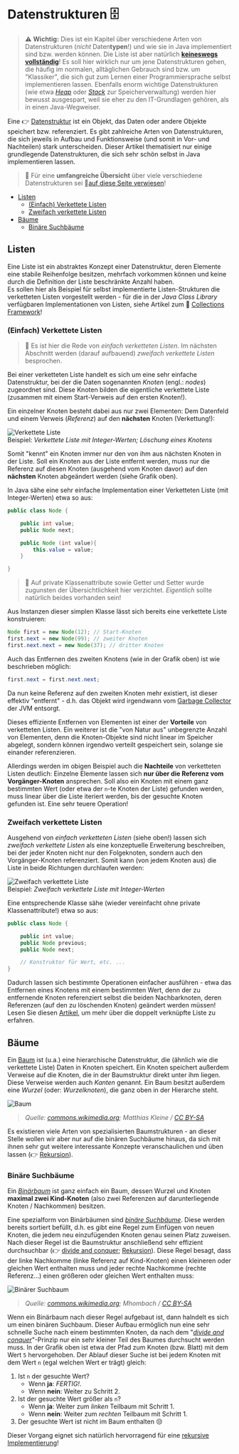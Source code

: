 # Datenstrukturen 🗄️<!-- omit in toc -->

> ⚠️ **Wichtig:** Dies ist ein Kapitel über verschiedene Arten von Datenstrukturen (_nicht_ Daten**typen**!) und wie sie in Java implementiert sind bzw. werden können. Die Liste ist aber natürlich [**keineswegs vollständig**](https://en.wikipedia.org/wiki/List_of_data_structures)! Es soll hier wirklich nur um jene Datenstrukturen gehen, die häufig im normalen, alltäglichen Gebrauch sind bzw. um "Klassiker", die sich gut zum Lernen einer Programmiersprache selbst implementieren lassen. Ebenfalls enorm wichtige Datenstrukturen (wie etwa [_Heap_](https://de.wikipedia.org/wiki/Heap_(Datenstruktur)) oder [_Stack_](https://de.wikipedia.org/wiki/Stapelspeicher) zur Speicherverwaltung) werden hier bewusst ausgespart, weil sie eher zu den IT-Grundlagen gehören, als in einen Java-Wegweiser.

Eine 👉 [Datenstruktur](../Glossar.md#datenstruktur) ist ein Objekt, das Daten oder andere Objekte speichert bzw. referenziert. Es gibt zahlreiche Arten von Datenstrukturen, die sich jeweils in Aufbau und Funktionsweise (und somit in Vor- und Nachteilen) stark unterscheiden. Dieser Artikel thematisiert nur einige grundlegende Datenstrukturen, die sich sehr schön selbst in Java implementieren lassen.

> 💬 Für eine **umfangreiche Übersicht** über viele verschiedene Datenstrukturen sei 🔗[auf diese Seite verwiesen](https://www.geeksforgeeks.org/data-structures/)!

- [Listen](#listen)
  - [(Einfach) Verkettete Listen](#einfach-verkettete-listen)
  - [Zweifach verkettete Listen](#zweifach-verkettete-listen)
- [Bäume](#bäume)
  - [Binäre Suchbäume](#binäre-suchbäume)


## Listen

Eine Liste ist ein abstraktes Konzept einer Datenstruktur, deren Elemente eine stabile Reihenfolge besitzen, mehrfach vorkommen können und keine durch die Definition der Liste beschränkte Anzahl haben.  
Es sollen hier als Beispiel für selbst implementierte Listen-Strukturen die verketteten Listen vorgestellt werden - für die in der _Java Class Library_ verfügbaren Implementationen von Listen, siehe Artikel zum 🔭 [Collections Framework](Collections-Framework.md)!


### (Einfach) Verkettete Listen

> 💬 Es ist hier die Rede von _einfach verketteten Listen_. Im nächsten Abschnitt werden (darauf aufbauend) _zweifach verkettete Listen_ besprochen.

Bei einer verketteten Liste handelt es sich um eine sehr einfache Datenstruktur, bei der die Daten sogenannten _Knoten_ (engl.: _nodes_) zugeordnet sind. Diese Knoten bilden die eigentliche verkettete Liste (zusammen mit einem Start-Verweis auf den ersten Knoten!).  

Ein einzelner Knoten besteht dabei aus nur zwei Elementen: Dem Datenfeld und einem Verweis (_Referenz_) auf den **nächsten** Knoten (Verkettung!):

![Verkettete Liste](../assets/images/linked-list.png)  
Beispiel: _Verkettete Liste mit Integer-Werten; Löschung eines Knotens_

Somit "kennt" ein Knoten immer nur den von ihm aus nächsten Knoten in der Liste. Soll ein Knoten aus der Liste entfernt werden, muss nur die Referenz auf diesen Knoten (ausgehend vom Knoten davor) auf den **nächsten** Knoten abgeändert werden (siehe Grafik oben).

In Java sähe eine sehr einfache Implementation einer Verketteten Liste (mit Integer-Werten) etwa so aus:

```java
public class Node {

    public int value;
    public Node next;

    public Node (int value){
        this.value = value;
    }

}
```

> 💬 Auf private Klassenattribute sowie Getter und Setter wurde zugunsten der Übersichtlichkeit hier verzichtet. _Eigentlich_ sollte natürlich beides vorhanden sein!

Aus Instanzen dieser simplen Klasse lässt sich bereits eine verkettete Liste konstruieren:

```java
Node first = new Node(12); // Start-Knoten
first.next = new Node(99); // zweiter Knoten
first.next.next = new Node(37); // dritter Knoten
```

Auch das Entfernen des zweiten Knotens (wie in der Grafik oben) ist wie beschrieben möglich:

```java
first.next = first.next.next;
```

Da nun keine Referenz auf den zweiten Knoten mehr existiert, ist dieser effektiv "entfernt" - d.h. das Objekt wird irgendwann vom [Garbage Collector](https://de.wikipedia.org/wiki/Garbage_Collection) der JVM entsorgt.

Dieses effiziente Entfernen von Elementen ist einer der **Vorteile** von verketteten Listen. Ein weiterer ist die "von Natur aus" unbegrenzte Anzahl von Elementen, denn die Knoten-Objekte sind nicht linear im Speicher abgelegt, sondern können irgendwo verteilt gespeichert sein, solange sie einander referenzieren.

Allerdings werden im obigen Beispiel auch die **Nachteile** von verketteten Listen deutlich: Einzelne Elemente lassen sich **nur über die Referenz vom Vorgänger-Knoten** ansprechen. Soll also ein Knoten mit einem ganz bestimmten Wert (oder etwa der `n`-te Knoten der Liste) gefunden werden, muss linear über die Liste iteriert werden, bis der gesuchte Knoten gefunden ist. Eine sehr teuere Operation!


### Zweifach verkettete Listen

Ausgehend von _einfach verketteten Listen_ (siehe oben!) lassen sich _zweifach verkettete Listen_ als eine konzeptuelle Erweiterung beschreiben, bei der jeder Knoten nicht nur den Folgeknoten, sondern auch den Vorgänger-Knoten referenziert. Somit kann (von jedem Knoten aus) die Liste in beide Richtungen durchlaufen werden:

![Zweifach verkettete Liste](../assets/images/doubly-linked-list.png)  
Beispiel: _Zweifach verkettete Liste mit Integer-Werten_

Eine entsprechende Klasse sähe (wieder vereinfacht ohne private Klassenattribute!) etwa so aus:

```java
public class Node {

    public int value;
    public Node previous;
    public Node next;

    // Konstruktor für Wert, etc. ...
}
```

Dadurch lassen sich bestimmte Operationen einfacher ausführen - etwa das Entfernen eines Knotens mit einem bestimmten Wert, denn der zu entfernende Knoten referenziert selbst die beiden Nachbarknoten, deren Referenzen (auf den zu löschenden Knoten) geändert werden müssen! Lesen Sie diesen [Artikel](https://www.scaler.com/topics/data-structures/doubly-linked-list/), um mehr über die doppelt verknüpfte Liste zu erfahren.


## Bäume

Ein [Baum](https://de.wikipedia.org/wiki/Baum_(Datenstruktur)) ist (u.a.) eine hierarchische Datenstruktur, die (ähnlich wie die verkettete Liste) Daten in Knoten speichert. Ein Knoten speichert außerdem Verweise auf die Knoten, die in der Baumstruktur direkt unter ihm liegen. Diese Verweise werden auch _Kanten_ genannt. Ein Baum besitzt außerdem eine _Wurzel_ (oder: _Wurzelknoten_), die ganz oben in der Hierarche steht.

![Baum](../assets/images/baum.png)  
> _Quelle: [commons.wikimedia.org](https://commons.wikimedia.org/wiki/File:Allgemeiner-baum.png); Matthias Kleine / [CC BY-SA](http://creativecommons.org/licenses/by-sa/3.0/)_

Es existieren viele Arten von spezialisierten Baumstrukturen - an dieser Stelle wollen wir aber nur auf die binären Suchbäume hinaus, da sich mit ihnen sehr gut weitere interessante Konzepte veranschaulichen und üben lassen (👉 [Rekursion](Rekursion.md)). 

### Binäre Suchbäume

Ein [_Binärbaum_](https://de.wikipedia.org/wiki/Bin%C3%A4rbaum) ist ganz einfach ein Baum, dessen Wurzel und Knoten **maximal zwei Kind-Knoten** (also zwei Referenzen auf darunterliegende Knoten / Nachkommen) besitzen.

Eine spezialform von Binärbäumen sind [_binäre Suchbäume_](https://de.wikipedia.org/wiki/Bin%C3%A4rer_Suchbaum). Diese werden bereits sortiert befüllt, d.h. es gibt eine Regel zum Einfügen von neuen Knoten, die jedem neu einzufügenden Knoten genau seinen Platz zuweisen. Nach dieser Regel ist die Baumstruktur anschließend sehr effizient durchsuchbar (👉 [divide and conquer](https://de.wikipedia.org/wiki/Teile_und_herrsche_(Informatik)); [Rekursion](Rekursion.md)). Diese Regel besagt, dass der linke Nachkomme (linke Referenz auf Kind-Knoten) einen kleineren oder gleichen Wert enthalten muss und jeder rechte Nachkomme (rechte Referenz...) einen größeren oder gleichen Wert enthalten muss:

![Binärer Suchbaum](../assets/images/BinärBaum_Suchbaum.jpg)  
> _Quelle: [commons.wikimedia.org](https://commons.wikimedia.org/wiki/File:Bin%C3%A4rBaum_Suchbaum.jpg); Mhombach / [CC BY-SA](https://creativecommons.org/licenses/by-sa/3.0)_ 

Wenn ein Binärbaum nach dieser Regel aufgebaut ist, dann halndelt es sich um einen binären Suchbaum. Dieser Aufbau ermöglich nun eine sehr schnelle Suche nach einem bestimmten Knoten, da nach dem "[_divide and conquer_](https://de.wikipedia.org/wiki/Teile_und_herrsche_(Informatik))"-Prinzip nur ein sehr kleiner Teil des Baumes durchsucht werden muss. In der Grafik oben ist etwa der Pfad zum Knoten (bzw. Blatt) mit dem Wert `5` hervorgehoben. Der Ablauf dieser Suche ist bei jedem Knoten mit dem Wert `n` (egal welchen Wert er trägt) gleich:

1. Ist `n` der gesuchte Wert?
   - Wenn **ja**: _FERTIG!_.
   - Wenn **nein**: Weiter zu Schritt 2.
2. Ist der gesuchte Wert größer als `n`?
   - Wenn **ja**: Weiter zum _linken_ Teilbaum mit Schritt 1.
   - Wenn **nein**: Weiter zum _rechten_ Teilbaum mit Schritt 1.
3. Der gesuchte Wert ist nicht im Baum enthalten 😒

Dieser Vorgang eignet sich natürlich hervorragend für eine [rekursive Implementierung](Rekursion.md)!



